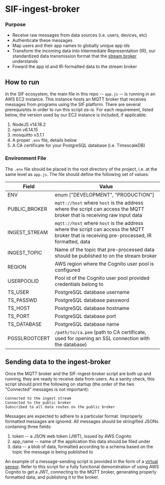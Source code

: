 # SIF-ingest-broker

### Purpose
* Receive raw messages from data sources (i.e. users, devices, etc)
* Authenticate these messages
* Map users and their app names to globally unique app ids
* Transform the incoming data into Intermediate Representation (IR), our standardized data transmission format that the [stream broker](https://github.com/tic/sif-stream-broker) understands
* Foward the app id and IR-formatted data to the stream broker

## How to run
In the SIF ecosystem, the main file in this repo -- `app.js` -- is running in an AWS EC2 instance. This instance hosts an MQTT broker that receives messages from programs using the SIF platform. There are several prerequisites in order to run this script *as-is*. For each requirement, listed below, the version used by our EC2 instance is included, if applicable:

1. NodeJS v14.18.2
2. npm v6.14.15
3. mosquitto v3.1.1
4. A proper `.env` file, details below
5. A CA certificate for your PostgreSQL database (i.e. TimescaleDB)

### Environment File
The `.env` file should be placed in the root directory of the project, i.e. at the same level as `app.js`. The file should define the following set of values:

Field | Value
----- | -----
ENV | enum ["DEVELOPMENT", "PRODUCTION"]
PUBLIC_BROKER | `mqtt://host` where `host` is the address where the script can access the MQTT broker that is receiving raw input data
INGEST_STREAM | `mqtt://host` where `host` is the address where the script can access the MQTT broker that is receiving pre-processed, IR formatted, data
INGEST_TOPIC | Name of the topic that pre-processed data should be published to on the stream broker
REGION | AWS region where the Cognito user pool is configured
USERPOOLID | Pool id of the Cognito user pool provided credentials belong to
TS_USER | PostgreSQL database username
TS_PASSWD | PostgreSQL database password
TS_HOST | PostgreSQL database hostname
TS_PORT | PostgreSQL database port
TS_DATABASE | PostgreSQL database name
PGSSLROOTCERT | `/path/to/ca.pem` (path to CA certificate, used for opening an SSL connection with the database)

## Sending data to the ingest-broker
Once the MQTT broker and the SIF-ingest-broker script are both up and running, they are ready to receive data from users. As a sanity check, this script should print the following on startup (the order of the two "Connected" messages is not important):

    Connected to the ingest stream
    Connected to the public broker
    Subscribed to all data routes on the public broker

Messages are expected to adhere to a particular format. Improperly formatted messages are ignored. All messages should be stringified JSONs containing three fields:
1. token -- a JSON web token (JWT), issued by AWS Cognito
2. app_name -- name of the application this data should be filed under
3. data -- a blob of data, formatted according to a schema based on the topic the message is being published to

An example of a message-sending script is provided in the form of a [virtual sensor](https://github.com/tic/smart-inf-virtual-sensor). Refer to this script for a fully functional demonstration of using AWS Cognito to get a JWT, connecting to the MQTT broker, generating properly formatted data, and publishing it to the broker.
